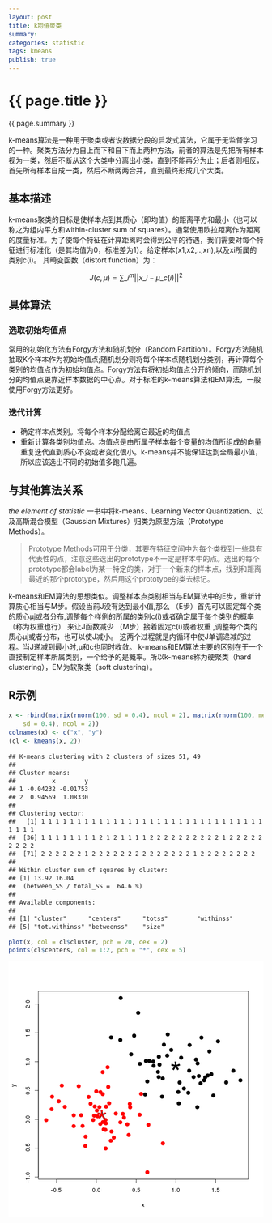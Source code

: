 ```yaml
---
layout: post
title: k均值聚类
summary:  
categories: statistic
tags: kmeans
publish: true
---
```

# {{ page.title }} #
{{ page.summary }} 

k-means算法是一种用于聚类或者说数据分段的启发式算法，它属于无监督学习的一种。聚类方法分为自上而下和自下而上两种方法，前者的算法是先把所有样本视为一类，然后不断从这个大类中分离出小类，直到不能再分为止；后者则相反，首先所有样本自成一类，然后不断两两合并，直到最终形成几个大类。
## 基本描述
k-means聚类的目标是使样本点到其质心（即均值）的距离平方和最小（也可以称之为组内平方和within-cluster sum of squares）。通常使用欧拉距离作为距离的度量标准。为了使每个特征在计算距离时会得到公平的待遇，我们需要对每个特征进行标准化（是其均值为0，标准差为1）。给定样本(x1,x2,..,xn),以及xi所属的类别c(i)。
其畸变函数（distort function）为：

$$
J(c,\mu)=\sum\_{i}^m ||x\_{i}-\mu\_{c(i)}||^2
$$

## 具体算法
### 选取初始均值点
常用的初始化方法有Forgy方法和随机划分（Random Partition）。Forgy方法随机抽取K个样本作为初始均值点;随机划分则将每个样本点随机划分类别，再计算每个类别的均值点作为初始均值点。Forgy方法有将初始均值点分开的倾向，而随机划分的均值点更靠近样本数据的中心点。对于标准的k-means算法和EM算法，一般使用Forgy方法更好。
### 迭代计算
* 确定样本点类别。将每个样本分配给离它最近的均值点
* 重新计算各类别均值点。均值点是由所属子样本每个变量的均值所组成的向量
重复迭代直到质心不变或者变化很小。k-means并不能保证达到全局最小值，所以应该选出不同的初始值多跑几遍。

## 与其他算法关系
 _the element of statistic_ 一书中将k-means、Learning Vector Quantization、以及高斯混合模型（Gaussian Mixtures）归类为原型方法（Prototype Methods）。
 
> Prototype Methods可用于分类，其要在特征空间中为每个类找到一些具有代表性的点，注意这些选出的prototype不一定是样本中的点。选出的每个prototype都会label为某一特定的类，对于一个新来的样本点，找到和距离最近的那个prototype，然后用这个prototype的类去标记。

k-means和EM算法的思想类似。调整样本点类别相当与EM算法中的E步，重新计算质心相当与M步。假设当前J没有达到最小值,那么
（E步）首先可以固定每个类的质心μj或者分布,调整每个样例的所属的类别c(i)或者确定属于每个类别的概率（称为权重也行） 来让J函数减少
（M步）接着固定c(i)或者权重 ,调整每个类的质心μj或者分布，也可以使J减小。
这两个过程就是内循环中使J单调递减的过程。当J递减到最小时,μ和c也同时收敛。
k-means和EM算法主要的区别在于一个直接制定样本所属类别，一个给予的是概率。所以k-means称为硬聚类（hard clustering），EM为软聚类（soft clustering）。

## R示例

```r
x <- rbind(matrix(rnorm(100, sd = 0.4), ncol = 2), matrix(rnorm(100, mean = 1, 
    sd = 0.4), ncol = 2))
colnames(x) <- c("x", "y")
(cl <- kmeans(x, 2))
```

```
## K-means clustering with 2 clusters of sizes 51, 49
## 
## Cluster means:
##          x        y
## 1 -0.04232 -0.01753
## 2  0.94569  1.08330
## 
## Clustering vector:
##   [1] 1 1 1 1 1 1 1 1 1 1 1 1 1 1 1 1 1 1 1 1 1 1 1 1 1 1 1 1 1 1 1 1 1 1 1
##  [36] 1 1 1 1 1 1 1 1 2 1 2 1 1 1 1 2 2 2 2 2 2 2 2 2 2 1 2 2 2 2 2 2 2 2 2
##  [71] 2 2 2 2 2 2 1 2 2 2 2 2 2 2 2 2 2 2 2 2 2 1 2 2 2 2 2 2 2 2
## 
## Within cluster sum of squares by cluster:
## [1] 13.92 16.04
##  (between_SS / total_SS =  64.6 %)
## 
## Available components:
## 
## [1] "cluster"      "centers"      "totss"        "withinss"    
## [5] "tot.withinss" "betweenss"    "size"
```

```r
plot(x, col = cl$cluster, pch = 20, cex = 2)
points(cl$centers, col = 1:2, pch = "*", cex = 5)
```

![plot of chunk unnamed-chunk-1](/images/unnamed-chunk-1.png) 


